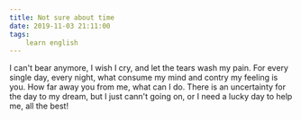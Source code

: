 ```yaml
---
title: Not sure about time
date: 2019-11-03 21:11:00
tags:
    learn english
---
```

I can't bear anymore, I wish I cry, and let the tears wash my pain. For every single day, every night, what consume my mind and contry my feeling is you. How far away you from me, what can I do. There is an uncertainty for the day to my dream, but I just cann't going on, or I need a lucky day to help me, all the best!